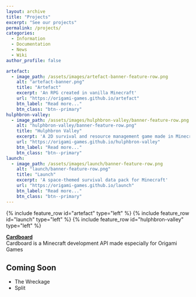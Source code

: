 ```yaml
---
layout: archive
title: "Projects"
excerpt: "See our projects"
permalink: /projects/
categories:
  - Information
  - Documentation
  - News
  - Wiki
author_profile: false

artefact:
  - image_path: /assets/images/artefact-banner-feature-row.png
    alt: "artefact-banner.png"
    title: "Artefact"
    excerpt: 'An RPG created in vanilla Minecraft'
    url: "https://origami-games.github.io/artefact"
    btn_label: "Read more..."
    btn_class: "btn--primary"
hulphbron-valley:
  - image_path: /assets/images/hulphbron-valley/banner-feature-row.png
    alt: "hulphbron-valley/banner-feature-row.png"
    title: "Hulphbron Valley"
    excerpt: 'A 2D survival and resource management game made in Minecraft'
    url: "https://origami-games.github.io/hulphbron-valley"
    btn_label: "Read more..."
    btn_class: "btn--primary"
launch:
  - image_path: /assets/images/launch/banner-feature-row.png
    alt: "launch/banner-feature-row.png"
    title: "Launch"
    excerpt: 'A space-themed survival data pack for Minecraft'
    url: "https://origami-games.github.io/launch"
    btn_label: "Read more..."
    btn_class: "btn--primary"
---
```


{% include feature_row id="artefact" type="left" %}
{% include feature_row id="launch" type="left" %}
{% include feature_row id="hulphbron-valley" type="left" %}

[**Cardboard**](https://origami-games.github.io/cardboard)  
Cardboard is a Minecraft development API made especially for Origami Games

## Coming Soon
- The Wreckage
- Split
